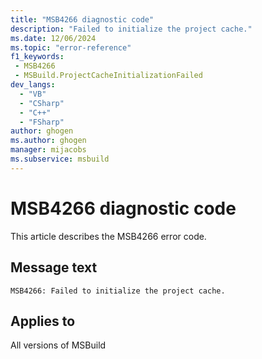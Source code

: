 ```yaml
---
title: "MSB4266 diagnostic code"
description: "Failed to initialize the project cache."
ms.date: 12/06/2024
ms.topic: "error-reference"
f1_keywords:
 - MSB4266
 - MSBuild.ProjectCacheInitializationFailed
dev_langs:
  - "VB"
  - "CSharp"
  - "C++"
  - "FSharp"
author: ghogen
ms.author: ghogen
manager: mijacobs
ms.subservice: msbuild
---
```


# MSB4266 diagnostic code

<!-- :::ErrorDefinitionDescription::: -->
<!-- :::editable-content name="introDescription"::: -->
This article describes the MSB4266 error code.
<!-- :::editable-content-end::: -->

## Message text

```output
MSB4266: Failed to initialize the project cache.
```

<!-- :::editable-content name="postOutputDescription"::: -->
<!-- :::editable-content-end::: -->
<!-- :::ErrorDefinitionDescription-end::: -->

## Applies to

All versions of MSBuild
